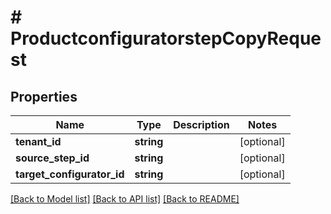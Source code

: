 # # ProductconfiguratorstepCopyRequest


## Properties


Name | Type | Description | Notes
------------ | ------------- | ------------- | -------------
**tenant_id**| **string** |   | [optional]
**source_step_id**| **string** |   | [optional]
**target_configurator_id**| **string** |   | [optional]


[[Back to Model list]](../../README.md#models) [[Back to API list]](../../README.md#endpoints) [[Back to README]](../../README.md)